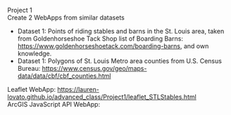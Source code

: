 Project 1  
Create 2 WebApps from similar datasets  
  * Dataset 1: Points of riding stables and barns in the St. Louis area, taken from Goldenhorseshoe Tack Shop list of Boarding Barns: https://www.goldenhorseshoetack.com/boarding-barns, and own knowledge.
  * Dataset 1: Polygons of St. Louis Metro area counties from U.S. Census Bureau: https://www.census.gov/geo/maps-data/data/cbf/cbf_counties.html  

Leaflet WebApp: https://lauren-lovato.github.io/advanced_class/Project1/leaflet_STLStables.html  
ArcGIS JavaScript API WebApp:  
